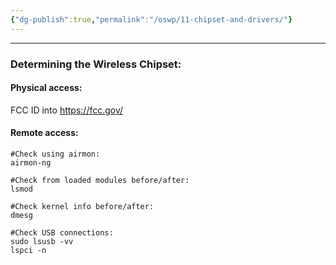 ```yaml
---
{"dg-publish":true,"permalink":"/oswp/11-chipset-and-drivers/"}
---
```


---------------
### Determining the Wireless Chipset:

#### Physical access:
FCC ID into https://fcc.gov/

#### Remote access:
```
#Check using airmon:
airmon-ng

#Check from loaded modules before/after:
lsmod

#Check kernel info before/after:
dmesg

#Check USB connections:
sudo lsusb -vv
lspci -n
```